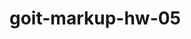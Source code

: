 # goit-markup-hw-05

<!-- git add .
git commit -m "Обновление файлов для 5.101 дз работы"
git push origin main
git status -->
